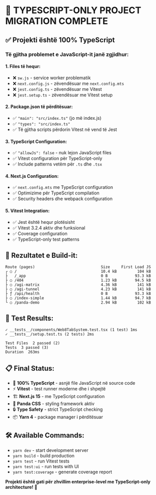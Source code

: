# 🚀 TYPESCRIPT-ONLY PROJECT MIGRATION COMPLETE

## ✅ **Projekti është 100% TypeScript**

### **Të gjitha problemet e JavaScript-it janë zgjidhur:**

#### **1. Files të hequr:**
- ❌ `sw.js` - service worker problematik
- ❌ `next.config.js` - zëvendësuar me `next.config.mts`
- ❌ `jest.config.ts` - zëvendësuar me Vitest
- ❌ `jest.setup.ts` - zëvendësuar me Vitest setup

#### **2. Package.json të përditësuar:**
- ✅ `"main": "src/index.ts"` (jo më index.js)
- ✅ `"types": "src/index.ts"`
- ✅ Të gjitha scripts përdorin Vitest në vend të Jest

#### **3. TypeScript Configuration:**
- ✅ `"allowJs": false` - nuk lejon JavaScript files
- ✅ Vitest configuration për TypeScript-only
- ✅ Include patterns vetëm për `.ts` dhe `.tsx`

#### **4. Next.js Configuration:**
- ✅ `next.config.mts` me TypeScript configuration
- ✅ Optimizime për TypeScript compilation
- ✅ Security headers dhe webpack configuration

#### **5. Vitest Integration:**
- ✅ Jest është hequr plotësisht
- ✅ Vitest 3.2.4 aktiv dhe funksional
- ✅ Coverage configuration
- ✅ TypeScript-only test patterns

## 🎯 **Rezultatet e Build-it:**

```
Route (pages)                             Size     First Load JS
┌ ○ /                                     10.4 kB         104 kB
├   /_app                                 0 B            93.3 kB
├ ○ /404                                  1.23 kB        94.5 kB
├ ○ /agi-matrix                           4.36 kB         141 kB
├ ○ /agi-tunnel                           4.23 kB         141 kB
├ ƒ /api/health                           0 B            93.3 kB
├ ○ /index-simple                         1.44 kB        94.7 kB
└ ○ /panda-demo                           2.94 kB         102 kB
```

## 🧪 **Test Results:**
```
✓ __tests__/components/Web8TabSystem.test.tsx (1 test) 1ms
✓ __tests__/setup.test.ts (2 tests) 2ms

Test Files  2 passed (2)
Tests  3 passed (3)
Duration  263ms
```

## 📋 **Final Status:**
- 🚀 **100% TypeScript** - asnjë file JavaScript në source code
- ⚡ **Vitest** - test runner moderne dhe i shpejtë
- 🏗️ **Next.js 15** - me TypeScript configuration
- 🎨 **Panda CSS** - styling framework aktiv
- 🔒 **Type Safety** - strict TypeScript checking
- 📦 **Yarn 4** - package manager i përditësuar

## 🛠️ **Available Commands:**
- `yarn dev` - start development server
- `yarn build` - build production
- `yarn test` - run Vitest tests
- `yarn test:ui` - run tests with UI
- `yarn test:coverage` - generate coverage report

**Projekti është gati për zhvillim enterprise-level me TypeScript-only architecture! 🎉**

